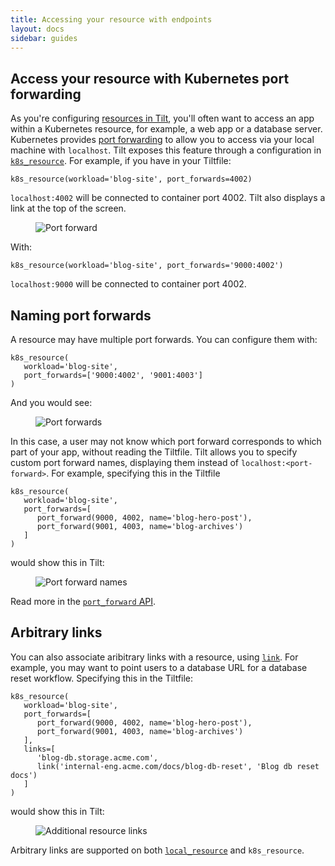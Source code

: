 ```yaml
---
title: Accessing your resource with endpoints
layout: docs
sidebar: guides
---
```


## Access your resource with Kubernetes port forwarding

As you're configuring [resources in Tilt](/tiltfile_concepts.html#resources), you'll often want to access an app within a Kubernetes resource, for example, a web app or a database server. Kubernetes provides [port forwarding](https://kubernetes.io/docs/tasks/access-application-cluster/port-forward-access-application-cluster/) to allow you to access via your local machine with `localhost`. Tilt exposes this feature through a configuration in [`k8s_resource`](/api.html#api.k8s_resource). For example, if you have in your Tiltfile: 

```
k8s_resource(workload='blog-site', port_forwards=4002)
```

`localhost:4002` will be connected to container port 4002. Tilt also displays a link at the top of the screen.

<figure>
   <img src="/assets/img/port-forward.png" title="Port forward">
</figure>

With:

```
k8s_resource(workload='blog-site', port_forwards='9000:4002')
```

`localhost:9000` will be connected to container port 4002.

## Naming port forwards

A resource may have multiple port forwards. You can configure them with:

```
k8s_resource(
   workload='blog-site',
   port_forwards=['9000:4002', '9001:4003']
)
```

And you would see:

<figure>
    <img src="/assets/img/port-forwards.png" title="Port forwards">
</figure>


In this case, a user may not know which port forward corresponds to which part of your app, without reading the Tiltfile. Tilt allows you to specify custom port forward names, displaying them instead of `localhost:<port-forward>`. For example, specifying this in the Tiltfile

```
k8s_resource(
   workload='blog-site',
   port_forwards=[
      port_forward(9000, 4002, name='blog-hero-post'), 
      port_forward(9001, 4003, name='blog-archives')
   ]
)
```

would show this in Tilt:

<figure>
    <img src="/assets/img/port-forward-names.png" title="Port forward names">
</figure>

Read more in the [`port_forward` API](/api.html#api.port_forward).


## Arbitrary links

You can also associate aribitrary links with a resource, using [`link`](/api.html#api.link). For example, you may want to point users to a database URL for a database reset workflow. Specifying this in the Tiltfile:

```
k8s_resource(
   workload='blog-site',
   port_forwards=[
      port_forward(9000, 4002, name='blog-hero-post'), 
      port_forward(9001, 4003, name='blog-archives')
   ],
   links=[
      'blog-db.storage.acme.com',
      link('internal-eng.acme.com/docs/blog-db-reset', 'Blog db reset docs')
   ]
)
```

would show this in Tilt:

<figure>
    <img src="/assets/img/additional-resource-links.png" title="Additional resource links">
</figure>

Arbitrary links are supported on both [`local_resource`](/api.html#api.local_resource) and `k8s_resource`.
